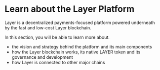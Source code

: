 # Learn about the Layer Platform

Layer is a decentralized payments-focused platform powered underneath by the fast and low-cost Layer blockchain.&#x20;

In this section, you will be able to learn more about:

* the vision and strategy behind the platform and its main components
* how the Layer blockchain works, its native LAYER token and its governance and development
* how Layer is connected to other major chains

